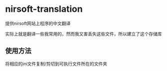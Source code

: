# nirsoft-translation

提供nirsoft网站上程序的中文翻译

实际上就是翻译一些我常用的，然而我又害丢失这些文件，所以建立了这个存储库

## 使用方法

将相应的ini文件复制/剪切到可执行文件所在的文件夹
